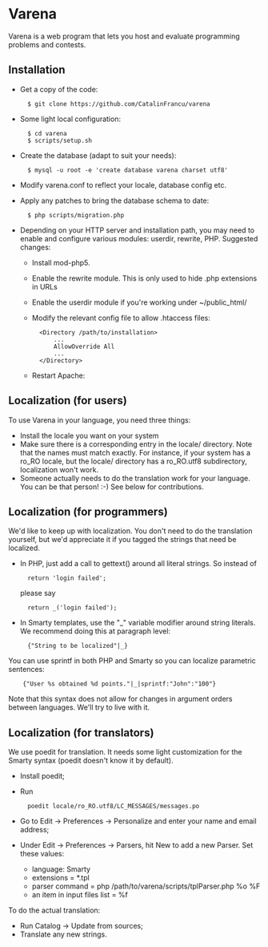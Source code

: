 Varena
=======

Varena is a web program that lets you host and evaluate programming problems and contests.

Installation
------------

* Get a copy of the code:

        $ git clone https://github.com/CatalinFrancu/varena

* Some light local configuration:

        $ cd varena
        $ scripts/setup.sh

* Create the database (adapt to suit your needs):

        $ mysql -u root -e 'create database varena charset utf8'

* Modify varena.conf to reflect your locale, database config etc.
* Apply any patches to bring the database schema to date:

        $ php scripts/migration.php

* Depending on your HTTP server and installation path, you may need to enable and configure various modules: userdir, rewrite, PHP. Suggested changes:
  * Install mod-php5.
  * Enable the rewrite module. This is only used to hide .php extensions in URLs
  * Enable the userdir module if you're working under ~/public_html/
  * Modify the relevant config file to allow .htaccess files:

          <Directory /path/to/installation>
              ...
              AllowOverride All
              ...
          </Directory>
          
  * Restart Apache:

Localization (for users)
------------------------

To use Varena in your language, you need three things:

* Install the locale you want on your system
* Make sure there is a corresponding entry in the locale/ directory. Note that the names must match exactly. For instance, if your system has a ro_RO locale, but the locale/ directory has a ro_RO.utf8 subdirectory, localization won't work.
* Someone actually needs to do the translation work for your language. You can be that person! :-) See below for contributions.


Localization (for programmers)
-------------------------------


We'd like to keep up with localization. You don't need to do the translation yourself, but we'd appreciate it if you tagged the strings that need be localized.

* In PHP, just add a call to gettext() around all literal strings. So instead of 

        return 'login failed';

  please say

        return _('login failed');

* In Smarty templates, use the "_" variable modifier around string literals. We recommend doing this at paragraph level:

        {"String to be localized"|_}

You can use sprintf in both PHP and Smarty so you can localize parametric sentences:

        {"User %s obtained %d points."|_|sprintf:"John":"100"}

Note that this syntax does not allow for changes in argument orders between languages. We'll try to live with it.

Localization (for translators)
------------------------------

We use poedit for translation. It needs some light customization for the Smarty syntax (poedit doesn't know it by default).

* Install poedit;
* Run

        poedit locale/ro_RO.utf8/LC_MESSAGES/messages.po

* Go to Edit -> Preferences -> Personalize and enter your name and email address;
* Under Edit -> Preferences -> Parsers, hit New to add a new Parser. Set these values:
  * language: Smarty
  * extensions = *.tpl
  * parser command = php /path/to/varena/scripts/tplParser.php %o %F
  * an item in input files list = %f

To do the actual translation:

* Run Catalog -> Update from sources;
* Translate any new strings.
